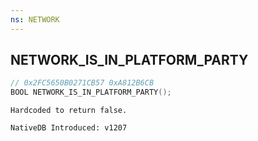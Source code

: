 ```yaml
---
ns: NETWORK
---
```

## NETWORK_IS_IN_PLATFORM_PARTY

```c
// 0x2FC5650B0271CB57 0xA812B6CB
BOOL NETWORK_IS_IN_PLATFORM_PARTY();
```

```
Hardcoded to return false.

NativeDB Introduced: v1207
```


